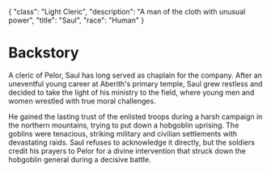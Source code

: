 {
    "class": "Light Cleric",
    "description": "A man of the cloth with unusual power",
    "title": "Saul",
    "race": "Human"
}

# Backstory

A cleric of Pelor, Saul has long served as chaplain for the company. After an uneventful young career at Aberith's primary temple, Saul grew restless and decided to take the light of his ministry to the field, where young men and women wrestled with true moral challenges.

He gained the lasting trust of the enlisted troops during a harsh campaign in the northern mountains, trying to put down a hobgoblin uprising. The goblins were tenacious, striking military and civilian settlements with devastating raids. Saul refuses to acknowledge it directly, but the soldiers credit his prayers to Pelor for a divine intervention that struck down the hobgoblin general during a decisive battle.